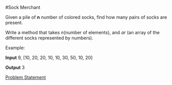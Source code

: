 #Sock Merchant

Given a pile of __n__ number of colored socks, find how many pairs of socks are present.

Write a method that takes _n_(number of elements), and _ar_ (an array of the different socks represented by numbers).

Example:

__Input__ 9, [10, 20, 20, 10, 10, 30, 50, 10, 20]

__Output__ 3

[Problem Statement](sock-merchant.pdf)
